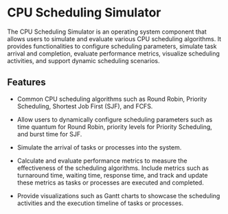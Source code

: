 # CPU Scheduling Simulator

The CPU Scheduling Simulator is an operating system component that allows users to simulate and evaluate various CPU scheduling algorithms. It provides functionalities to configure scheduling parameters, simulate task arrival and completion, evaluate performance metrics, visualize scheduling activities, and support dynamic scheduling scenarios.

## Features

- Common CPU scheduling algorithms such as Round Robin, Priority Scheduling, Shortest Job First (SJF), and FCFS.

- Allow users to dynamically configure scheduling parameters such as time quantum for Round Robin, priority levels for Priority Scheduling, and burst time for SJF.

- Simulate the arrival of tasks or processes into the system. 

- Calculate and evaluate performance metrics to measure the effectiveness of the scheduling algorithms. Include metrics such as turnaround time, waiting time, response time, and track and update these metrics as tasks or processes are executed and completed.

- Provide visualizations such as Gantt charts to showcase the scheduling activities and the execution timeline of tasks or processes.
